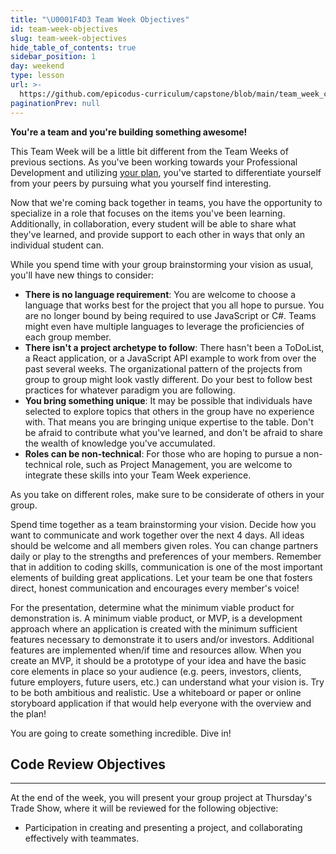 ```yaml
---
title: "\U0001F4D3 Team Week Objectives"
id: team-week-objectives
slug: team-week-objectives
hide_table_of_contents: true
sidebar_position: 1
day: weekend
type: lesson
url: >-
  https://github.com/epicodus-curriculum/capstone/blob/main/team_week_capstone.md
paginationPrev: null
---
```


**You're a team and you're building something awesome!**


This Team Week will be a little bit different from the Team Weeks of previous sections. As you've been working towards your Professional Development and utilizing [your plan](/capstone/capstone-week-1/professional-development---planning), you've started to differentiate yourself from your peers by pursuing what you yourself find interesting.


Now that we're coming back together in teams, you have the opportunity to specialize in a role that focuses on the items you've been learning. Additionally, in collaboration, every student will be able to share what they've learned, and provide support to each other in ways that only an individual student can.


While you spend time with your group brainstorming your vision as usual, you'll have new things to consider:


- **There is no language requirement**: You are welcome to choose a language that works best for the project that you all hope to pursue. You are no longer bound by being required to use JavaScript or C#. Teams might even have multiple languages to leverage the proficiencies of each group member.
- **There isn't a project archetype to follow**: There hasn't been a ToDoList, a React application, or a JavaScript API example to work from over the past several weeks. The organizational pattern of the projects from group to group might look vastly different. Do your best to follow best practices for whatever paradigm you are following.
- **You bring something unique**: It may be possible that individuals have selected to explore topics that others in the group have no experience with. That means you are bringing unique expertise to the table. Don't be afraid to contribute what you've learned, and don't be afraid to share the wealth of knowledge you've accumulated.
- **Roles can be non-technical**: For those who are hoping to pursue a non-technical role, such as Project Management, you are welcome to integrate these skills into your Team Week experience.


As you take on different roles, make sure to be considerate of others in your group.


Spend time together as a team brainstorming your vision. Decide how you want to communicate and work together over the next 4 days. All ideas should be welcome and all members given roles. You can change partners daily or play to the strengths and preferences of your members. Remember that in addition to coding skills, communication is one of the most important elements of building great applications. Let your team be one that fosters direct, honest communication and encourages every member's voice!


For the presentation, determine what the minimum viable product for demonstration is. A minimum viable product, or MVP, is a development approach where an application is created with the minimum sufficient features necessary to demonstrate it to users and/or investors. Additional features are implemented when/if time and resources allow. When you create an MVP, it should be a prototype of your idea and have the basic core elements in place so your audience (e.g. peers, investors, clients, future employers, future users, etc.) can understand what your vision is. Try to be both ambitious and realistic. Use a whiteboard or paper or online storyboard application if that would help everyone with the overview and the plan!


You are going to create something incredible. Dive in!


## Code Review Objectives
---


At the end of the week, you will present your group project at Thursday's Trade Show, where it will be reviewed for the following objective:


* Participation in creating and presenting a project, and collaborating effectively with teammates.





